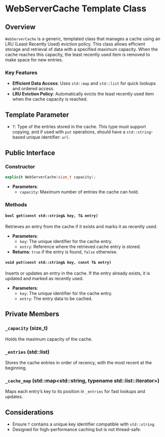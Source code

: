 
# WebServerCache Template Class

## Overview
`WebServerCache` is a generic, templated class that manages a cache using an LRU (Least Recently Used) eviction policy. This class allows efficient storage and retrieval of data with a specified maximum capacity. When the cache reaches this capacity, the least recently used item is removed to make space for new entries.

### Key Features
- **Efficient Data Access**: Uses `std::map` and `std::list` for quick lookups and ordered access.
- **LRU Eviction Policy**: Automatically evicts the least recently used item when the cache capacity is reached.

## Template Parameter
- `T`: Type of the entries stored in the cache. This type must support copying, and if used with `put` operations, should have a `std::string`-based unique identifier: `url`.

## Public Interface

### Constructor
```cpp
explicit WebServerCache(size_t capacity);
```
- **Parameters**:
    - `capacity`: Maximum number of entries the cache can hold.

### Methods

#### `bool get(const std::string& key, T& entry)`
Retrieves an entry from the cache if it exists and marks it as recently used.
- **Parameters**:
    - `key`: The unique identifier for the cache entry.
    - `entry`: Reference where the retrieved cache entry is stored.
- **Returns**: `true` if the entry is found, `false` otherwise.

#### `void put(const std::string& key, const T& entry)`
Inserts or updates an entry in the cache. If the entry already exists, it is updated and marked as recently used.
- **Parameters**:
    - `key`: The unique identifier for the cache entry.
    - `entry`: The entry data to be cached.

## Private Members

### `_capacity` (size_t)
Holds the maximum capacity of the cache.

### `_entries` (std::list<T>)
Stores the cache entries in order of recency, with the most recent at the beginning.

### `_cache_map` (std::map<std::string, typename std::list<T>::iterator>)
Maps each entry’s key to its position in `_entries` for fast lookups and updates.

## Considerations
- Ensure `T` contains a unique key identifier compatible with `std::string`.
- Designed for high-performance caching but is not thread-safe.

